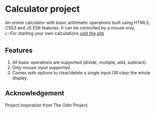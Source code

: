 # Calculator project

An online calculator with basic arithmetic operations built using HTML5, CSS3 and JS ES6 features. It can be controlled by a mouse only. 
<br/>
👉For starting your own calculations [visit the site](https://firkax69.github.io/odin-calculator-2/)
 
## Features 

1. All basic operations are supported (divide, multiple, add, subtract).<br/>
2. Only mouse input supported.<br/>
3. Comes with options to clear/delete a single input OR clear the whole display.<br/>

## Acknowledgement
 
Project inspiration from The Odin Project.
